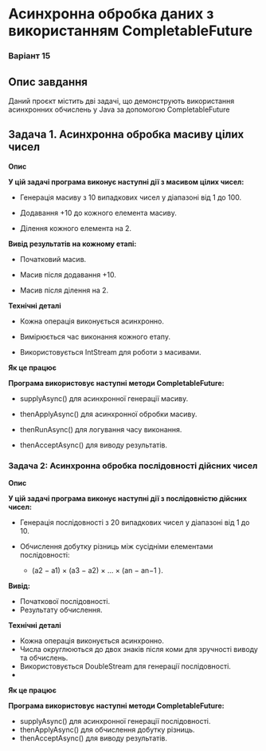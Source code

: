 # Асинхронна обробка даних з використанням CompletableFuture
### Варіант 15
## Опис завдання

Даний проєкт містить дві задачі, що демонструють використання асинхронних обчислень у Java за допомогою CompletableFuture

## Задача 1. Асинхронна обробка масиву цілих чисел
**Опис**

**У цій задачі програма виконує наступні дії з масивом цілих чисел:**

- Генерація масиву з 10 випадкових чисел у діапазоні від 1 до 100.

- Додавання +10 до кожного елемента масиву.

- Ділення кожного елемента на 2.

**Вивід результатів на кожному етапі:**

- Початковий масив.

- Масив після додавання +10.

- Масив після ділення на 2.

**Технічні деталі**

- Кожна операція виконується асинхронно.

- Вимірюється час виконання кожного етапу.

- Використовується IntStream для роботи з масивами.

**Як це працює**

**Програма використовує наступні методи CompletableFuture:**

* supplyAsync() для асинхронної генерації масиву.


* thenApplyAsync() для асинхронної обробки масиву.


* thenRunAsync() для логування часу виконання.


* thenAcceptAsync() для виводу результатів.


### Задача 2: Асинхронна обробка послідовності дійсних чисел

**Опис**

**У цій задачі програма виконує наступні дії з послідовністю дійсних чисел:**

* Генерація послідовності з 20 випадкових чисел у діапазоні від 1 до 10.

* Обчислення добутку різниць між сусідніми елементами послідовності:

  - (a2 − a1) × (a3 − a2) × ... × (an − an−1 ).

**Вивід:**

* Початкової послідовності.
* Результату обчислення.

**Технічні деталі**
* Кожна операція виконується асинхронно.
* Числа округлюються до двох знаків після коми для зручності виводу та обчислень.
* Використовується DoubleStream для генерації послідовності.
* 
**Як це працює**

**Програма використовує наступні методи CompletableFuture:**

* supplyAsync() для асинхронної генерації послідовності.
* thenApplyAsync() для обчислення добутку різниць.
* thenAcceptAsync() для виводу результатів.
